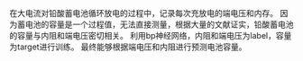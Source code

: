  在大电流对铅酸蓄电池循环放电的过程中，记录每次充放电的端电压和内存。
因为蓄电池的容量是一个过程值，无法直接测量，根据大量的文献证实，铅酸蓄电池的容量与内阻和端电压密切相关。
利用bp神经网络，内阻和端电压为label，容量为target进行训练。
最终能够根据端电压和内阻进行预测电池容量。

